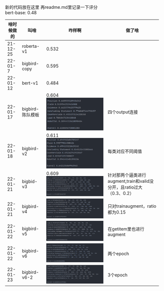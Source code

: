 新的代码放在这里 再readme.md里记录一下评分  
bert-base: 0.48

| 啥时候做的 | 叫啥           | 咋样啊                          | 做了啥                                               |
| ------ |--------------|------------------------------|---------------------------------------------------|
| 21-12-25 | roberta-v1   | 0.532                        ||
| 22-01-7 | bigbird-copy | 0.595                        ||
| 22-01-12 | bert-v1      | 0.484                        ||
 |22-01-17 | bigbird-陈队模板 | 0.604![img.png](img.png)     | 四个output连接                                        ||
|22-01-18| bigbird-v2| 0.611![img_1.png](img_1.png) | 每类对应不同阈值                                          ||
|22-01-21|bigbid-v3| 0.609![img_2.png](img_2.png) | 针对那两个逼类进行augment,train和valid没分开，且ratio过大（0.3、0.2） ||
|22-01-21|bigbird-v4|![img_3.png](img_3.png)| 只对trainaugment，ratio都为0.15|
|22-01-22|bigbird-v5|![img_4.png](img_4.png)|在getitem里也进行augment|
|22-01-22|bigbird-v6|![img_5.png](img_5.png)|两个epoch|
|22-01-23|bigbird-v6-2|![img_6.png](img_6.png)|3个epoch|